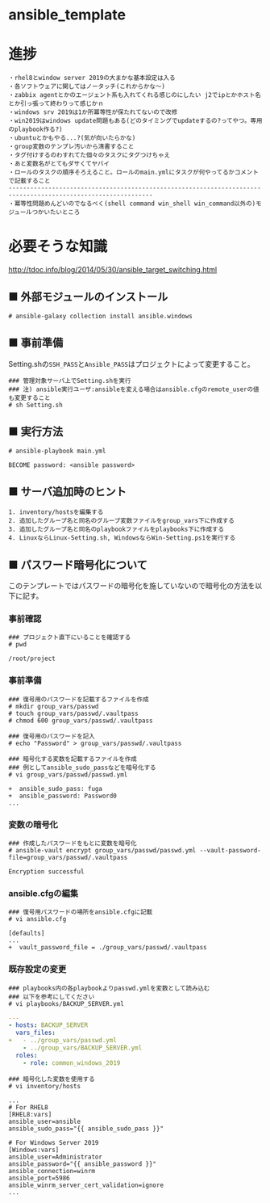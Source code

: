 # ansible_template
# 進捗
```
・rhel8とwindow server 2019の大まかな基本設定は入る
・各ソフトウェアに関してはノータッチ(これからかな～)
・zabbix agentとかのエージェント系も入れてくれる感じのにしたい j2でipとかホスト名とか引っ張って終わりって感じかｎ
・windows srv 2019は1か所冪等性が保たれてないので改修
・win2019はwindows update問題もある(どのタイミングでupdateするの?ってやつ。専用のplaybook作る?)
・ubuntuとかもやる...?(気が向いたらかな)
・group変数のテンプレ汚いから清書すること
・タグ付けするのわすれてた個々のタスクにタグつけちゃえ
・あと変数名がとてもダサくてヤバイ
・ロールのタスクの順序そろえること。ロールのmain.ymlにタスクが何やってるかコメントで記載すること
--------------------------------------------------------------------------------------------------------------
・冪等性問題めんどいのでなるべく(shell command win_shell win_command以外の)モジュールつかいたいところ
```
# 必要そうな知識
http://tdoc.info/blog/2014/05/30/ansible_target_switching.html
## ■ 外部モジュールのインストール
```
# ansible-galaxy collection install ansible.windows
```
## ■ 事前準備
Setting.shの`SSH_PASS`と`Ansible_PASS`はプロジェクトによって変更すること。
```
### 管理対象サーバ上でSetting.shを実行
### 注) ansible実行ユーザ:ansibleを変える場合はansible.cfgのremote_userの値も変更すること
# sh Setting.sh
```
## ■ 実行方法
```
# ansible-playbook main.yml
```
```
BECOME password: <ansible password>
```
## ■ サーバ追加時のヒント
```
1. inventory/hostsを編集する
2. 追加したグループ名と同名のグループ変数ファイルをgroup_vars下に作成する
3. 追加したグループ名と同名のplaybookファイルをplaybooks下に作成する
4. LinuxならLinux-Setting.sh, WindowsならWin-Setting.ps1を実行する
```
## ■ パスワード暗号化について
このテンプレートではパスワードの暗号化を施していないので暗号化の方法を以下に記す。
### 事前確認
```
### プロジェクト直下にいることを確認する
# pwd
```
```
/root/project
```
### 事前準備
```
### 復号用のパスワードを記載するファイルを作成
# mkdir group_vars/passwd
# touch group_vars/passwd/.vaultpass
# chmod 600 group_vars/passwd/.vaultpass
```
```
### 復号用のパスワードを記入
# echo "Password" > group_vars/passwd/.vaultpass
```
```
### 暗号化する変数を記載するファイルを作成
### 例としてansible_sudo_passなどを暗号化する
# vi group_vars/passwd/passwd.yml
```
```
+  ansible_sudo_pass: fuga
+  ansible_password: Password0
...
```
### 変数の暗号化
```
### 作成したパスワードをもとに変数を暗号化
# ansible-vault encrypt group_vars/passwd/passwd.yml --vault-password-file=group_vars/passwd/.vaultpass
```
```
Encryption successful
```
### ansible.cfgの編集
```
### 復号用パスワードの場所をansible.cfgに記載
# vi ansible.cfg
```
```
[defaults]
...
+  vault_password_file = ./group_vars/passwd/.vaultpass
```
### 既存設定の変更
```
### playbooks内の各playbookよりpasswd.ymlを変数として読み込む
### 以下を参考にしてください
# vi playbooks/BACKUP_SERVER.yml
```
```yml
---
- hosts: BACKUP_SERVER
  vars_files:
+   - ../group_vars/passwd.yml
    - ../group_vars/BACKUP_SERVER.yml
  roles:
    - role: common_windows_2019
```
```
### 暗号化した変数を使用する
# vi inventory/hosts
```
```
...
# For RHEL8
[RHEL8:vars]
ansible_user=ansible
ansible_sudo_pass="{{ ansible_sudo_pass }}"

# For Windows Server 2019
[Windows:vars]
ansible_user=Administrator
ansible_password="{{ ansible_password }}"
ansible_connection=winrm
ansible_port=5986
ansible_winrm_server_cert_validation=ignore
...
```
